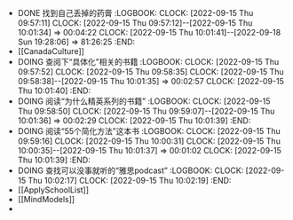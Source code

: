 - DONE 找到自己丢掉的药膏
  :LOGBOOK:
  CLOCK: [2022-09-15 Thu 09:57:11]
  CLOCK: [2022-09-15 Thu 09:57:12]--[2022-09-15 Thu 10:01:34] =>  00:04:22
  CLOCK: [2022-09-15 Thu 10:01:41]--[2022-09-18 Sun 19:28:06] =>  81:26:25
  :END:
- [[CanadaCulture]]
- DOING 查阅下“具体化”相关的书籍
  :LOGBOOK:
  CLOCK: [2022-09-15 Thu 09:57:52]
  CLOCK: [2022-09-15 Thu 09:58:35]
  CLOCK: [2022-09-15 Thu 09:58:38]--[2022-09-15 Thu 10:01:35] =>  00:02:57
  CLOCK: [2022-09-15 Thu 10:01:40]
  :END:
- DOING 阅读“为什么精英系列的书籍”
  :LOGBOOK:
  CLOCK: [2022-09-15 Thu 09:58:50]
  CLOCK: [2022-09-15 Thu 09:59:07]--[2022-09-15 Thu 10:01:36] =>  00:02:29
  CLOCK: [2022-09-15 Thu 10:01:39]
  :END:
- DOING 阅读“55个简化方法”这本书
  :LOGBOOK:
  CLOCK: [2022-09-15 Thu 09:59:16]
  CLOCK: [2022-09-15 Thu 10:00:31]
  CLOCK: [2022-09-15 Thu 10:00:35]--[2022-09-15 Thu 10:01:37] =>  00:01:02
  CLOCK: [2022-09-15 Thu 10:01:39]
  :END:
- DOING 查找可以没事就听的“雅思podcast”
  :LOGBOOK:
  CLOCK: [2022-09-15 Thu 10:02:17]
  CLOCK: [2022-09-15 Thu 10:02:19]
  :END:
- [[ApplySchoolList]]
- [[MindModels]]
-